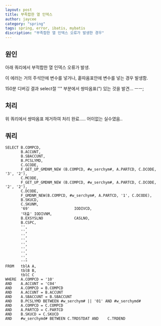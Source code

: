 ```yaml
---
layout: post
title: 부족합한 열 인덱스
author: jaycee
category: "spring"
tags: spring, error, ibatis, mybatis
discription: "부족합한 열 인덱스 오류가 발생한 경우"
---
```


## 원인
아래 쿼리에서 부적합한 열 인덱스 오류가 발생.

이 에러는 거의 주석안에 변수를 넣거나, 홑따옴표안에 변수를 넣는 경우 발생함.

150분 디버깅 결과 select절 ''" 부분에서 쌍따옴표(") 있는 것을 발견... ㅡㅡ;

## 처리
위 쿼리에서 쌍따옴표 제거하여 처리 완료..... 어이없는 실수였음..


## 쿼리
```
SELECT B.COMPCD, 
       B.ACCUNT, 
       B.SBACCUNT, 
       B.PCSLYMD, 
       C.GCODE, 
       F_GET_UP_GMDNM_NEW (B.COMPCD, #w_serchym#, A.PARTCD, C.DCODE, '3', '2'), 
       C.MCODE, 
       F_GET_UP_GMDNM_NEW (B.COMPCD, #w_serchym#, A.PARTCD, C.DCODE, '2', '2'), 
       C.DCODE, 
       F_GMDNM_NEW(B.COMPCD, #w_serchym#, A.PARTCD, '1', C.DCODE), 
       B.SKUCD, 
       C.SKUNM, 
       '69'                    IODIVCD, 
       '대출' IODIVNM, 
       B.EXSYSLNO              CASLNO, 
       B.CSPC, 
       '', 
       '', 
       '', 
       '', 
       '', 
       '', 
       '', 
       '', 
       ''" 
FROM   tblA A, 
       tblB B, 
       tblC C 
WHERE  A.COMPCD = '10' 
AND    A.ACCUNT = 'C04' 
AND    A.COMPCD = B.COMPCD 
AND    A.ACCUNT = B.ACCUNT 
AND    A.SBACCUNT = B.SBACCUNT 
AND    B.PCSLYMD BETWEEN #w_serchym# || '01' AND #w_serchymd# 
AND    A.COMPCD = C.COMPCD 
AND    A.PARTCD = C.PARTCD 
AND    B.SKUCD = C.SKUCD 
AND    #w_serchymd# BETWEEN C.TRDSTDAT AND    C.TRDEND  
```

